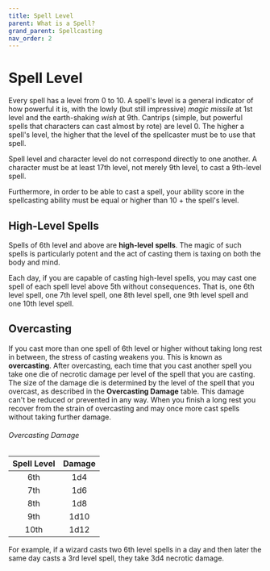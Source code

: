 ```yaml
---
title: Spell Level
parent: What is a Spell?
grand_parent: Spellcasting
nav_order: 2
---
```


# Spell Level
Every spell has a level from 0 to 10. A spell's level is a general indicator of how powerful it is, with the lowly (but still impressive) *magic missile* at 1st level and the earth-shaking *wish* at 9th. Cantrips (simple, but powerful spells that characters can cast almost by rote) are level 0. The higher a spell's level, the higher that the level of the spellcaster must be to use that spell.

Spell level and character level do not correspond directly to one another. A character must be at least 17th level, not merely 9th level, to cast a 9th-level spell.

Furthermore, in order to be able to cast a spell, your ability score in the spellcasting ability must be equal or higher than 10 + the spell's level.

## High-Level Spells
Spells of 6th level and above are **high-level spells**. The magic of such spells is particularly potent and the act of casting them is taxing on both the body and mind.

Each day, if you are capable of casting high-level spells, you may cast one spell of each spell level above 5th without consequences. That is, one 6th level spell, one 7th level spell, one 8th level spell, one 9th level spell and one 10th level spell.

## Overcasting
If you cast more than one spell of 6th level or higher without taking long rest in between, the stress of casting weakens you. This is known as **overcasting**. After overcasting, each time that you cast another spell you take one die of necrotic damage per level of the spell that you are casting. The size of the damage die is determined by the level of the spell that you overcast, as described in the **Overcasting Damage** table. This damage can't be reduced or prevented in any way. When you finish a long rest you recover from the strain of overcasting and may once more cast spells without taking further damage.

###### Overcasting Damage

| Spell Level | Damage |
|:-----------:|:------:|
| 6th | 1d4 |
| 7th | 1d6 |
| 8th | 1d8 |
| 9th | 1d10 |
| 10th | 1d12 |

For example, if a wizard casts two 6th level spells in a day and then later the same day casts a 3rd level spell, they take 3d4 necrotic damage.
